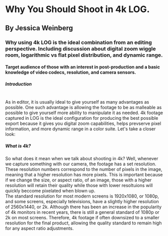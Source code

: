 # Why You Should Shoot in 4k LOG.
## By Jessica Weinberg
### Why using 4k LOG is the ideal combination from an editing perspective. Including discussion about digital zoom wiggle room, logarithmic vs flat pixel distribution, and dynamic range.
#### Target audience of those with an interest in post-production and a basic knowledge of video codecs, resolution, and camera sensors. <br>
##### Introduction
<br> As in editor, it is usually ideal to give yourself as many advantages as possible. One such advantage is allowing the footage to be as malleable as possible to give yourself more ability to manipulate it as needed. 4k footage captured in LOG is the ideal configuration for producing the best possible export because it gives you digital zoom capabilities, helps prevserve pixel information, and more dynamic range in a color suite. Let's take a closer look: <br>
##### What is 4k?
So what does it mean when we talk about shooting in 4k? Well, whenever we capture something with our camera, the footage has a set resolution. These resolution numbers correspond to the number of pixels in the image, meaning that a higher resolution has more pixels. This is important because if we change the size, or aspect ratio, of an image, those with a higher resolution will retain their quality while those with lower resoltuions will quickly beccome pixelated when blown up.<br> 
The standard resolution for most modern screens is 1920x1080, or 1080p, and some screens, especially televisions, have a slightly higher resolution of 2560x1440, or 2k. Although there has been an increase in the popularity of 4k monitors in recent years, there is still a general standard of 1080p or 2k on most screens. Therefore, 4k footage if often downsized to a smaller resolution for the final product, allowing the quality standard to remain high for any aspect ratio adjustments.<br>

